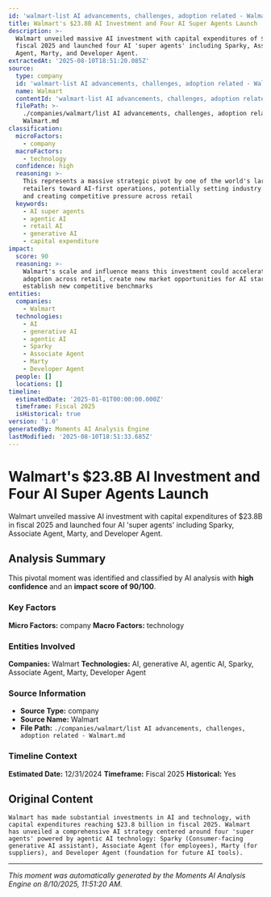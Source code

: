 ```yaml
---
id: 'walmart-list AI advancements, challenges, adoption related - Walmart-moment-1'
title: Walmart's $23.8B AI Investment and Four AI Super Agents Launch
description: >-
  Walmart unveiled massive AI investment with capital expenditures of $23.8B in
  fiscal 2025 and launched four AI 'super agents' including Sparky, Associate
  Agent, Marty, and Developer Agent.
extractedAt: '2025-08-10T18:51:20.085Z'
source:
  type: company
  id: 'walmart-list AI advancements, challenges, adoption related - Walmart'
  name: Walmart
  contentId: 'walmart-list AI advancements, challenges, adoption related - Walmart'
  filePath: >-
    ./companies/walmart/list AI advancements, challenges, adoption related -
    Walmart.md
classification:
  microFactors:
    - company
  macroFactors:
    - technology
  confidence: high
  reasoning: >-
    This represents a massive strategic pivot by one of the world's largest
    retailers toward AI-first operations, potentially setting industry standards
    and creating competitive pressure across retail
  keywords:
    - AI super agents
    - agentic AI
    - retail AI
    - generative AI
    - capital expenditure
impact:
  score: 90
  reasoning: >-
    Walmart's scale and influence means this investment could accelerate AI
    adoption across retail, create new market opportunities for AI startups, and
    establish new competitive benchmarks
entities:
  companies:
    - Walmart
  technologies:
    - AI
    - generative AI
    - agentic AI
    - Sparky
    - Associate Agent
    - Marty
    - Developer Agent
  people: []
  locations: []
timeline:
  estimatedDate: '2025-01-01T00:00:00.000Z'
  timeframe: Fiscal 2025
  isHistorical: true
version: '1.0'
generatedBy: Moments AI Analysis Engine
lastModified: '2025-08-10T18:51:33.685Z'
---
```

# Walmart's $23.8B AI Investment and Four AI Super Agents Launch

Walmart unveiled massive AI investment with capital expenditures of $23.8B in fiscal 2025 and launched four AI 'super agents' including Sparky, Associate Agent, Marty, and Developer Agent.

## Analysis Summary

This pivotal moment was identified and classified by AI analysis with **high confidence** and an **impact score of 90/100**.

### Key Factors

**Micro Factors:** company
**Macro Factors:** technology

### Entities Involved

**Companies:** Walmart
**Technologies:** AI, generative AI, agentic AI, Sparky, Associate Agent, Marty, Developer Agent



### Source Information

- **Source Type:** company
- **Source Name:** Walmart
- **File Path:** `./companies/walmart/list AI advancements, challenges, adoption related - Walmart.md`

### Timeline Context

**Estimated Date:** 12/31/2024
**Timeframe:** Fiscal 2025
**Historical:** Yes

## Original Content

```
Walmart has made substantial investments in AI and technology, with capital expenditures reaching $23.8 billion in fiscal 2025. Walmart has unveiled a comprehensive AI strategy centered around four 'super agents' powered by agentic AI technology: Sparky (Consumer-facing generative AI assistant), Associate Agent (for employees), Marty (for suppliers), and Developer Agent (foundation for future AI tools).
```

---

*This moment was automatically generated by the Moments AI Analysis Engine on 8/10/2025, 11:51:20 AM.*
